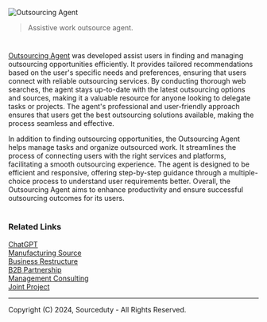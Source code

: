 ![Outsourcing Agent](https://github.com/user-attachments/assets/3101a031-bd6d-4701-92a8-a105a1f49bf1)

> Assistive work outsource agent.

#

[Outsourcing Agent](https://chatgpt.com/g/g-0EebwegX4-outsourcing-agent) was developed assist users in finding and managing outsourcing opportunities efficiently. It provides tailored recommendations based on the user's specific needs and preferences, ensuring that users connect with reliable outsourcing services. By conducting thorough web searches, the agent stays up-to-date with the latest outsourcing options and sources, making it a valuable resource for anyone looking to delegate tasks or projects. The agent's professional and user-friendly approach ensures that users get the best outsourcing solutions available, making the process seamless and effective.

In addition to finding outsourcing opportunities, the Outsourcing Agent helps manage tasks and organize outsourced work. It streamlines the process of connecting users with the right services and platforms, facilitating a smooth outsourcing experience. The agent is designed to be efficient and responsive, offering step-by-step guidance through a multiple-choice process to understand user requirements better. Overall, the Outsourcing Agent aims to enhance productivity and ensure successful outsourcing outcomes for its users.

#
### Related Links

[ChatGPT](https://github.com/sourceduty/ChatGPT)
<br>
[Manufacturing Source](https://chatgpt.com/g/g-uq71ilnHV-manufacturing-source)
<br>
[Business Restructure](https://chatgpt.com/g/g-mYkrhTmJd-business-restructure)
<br>
[B2B Partnership](https://chat.openai.com/g/g-YmjyjvVOx-b2b-partnership)
<br>
[Management Consulting](https://chat.openai.com/g/g-tLe5xRmMw-management-consulting)
<br>
[Joint Project](https://chat.openai.com/g/g-EEvHlNpFC-joint-project)

***
Copyright (C) 2024, Sourceduty - All Rights Reserved.
